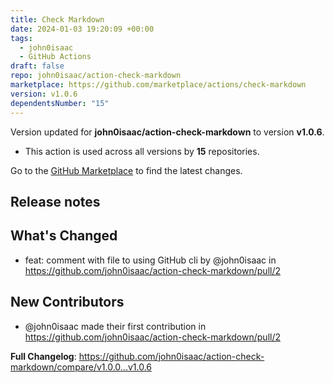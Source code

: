 ```yaml
---
title: Check Markdown
date: 2024-01-03 19:20:09 +00:00
tags:
  - john0isaac
  - GitHub Actions
draft: false
repo: john0isaac/action-check-markdown
marketplace: https://github.com/marketplace/actions/check-markdown
version: v1.0.6
dependentsNumber: "15"
---
```



Version updated for **john0isaac/action-check-markdown** to version **v1.0.6**.
- This action is used across all versions by **15** repositories.

Go to the [GitHub Marketplace](https://github.com/marketplace/actions/check-markdown) to find the latest changes.

## Release notes

## What's Changed
* feat: comment with file to using GitHub cli by @john0isaac in https://github.com/john0isaac/action-check-markdown/pull/2

## New Contributors
* @john0isaac made their first contribution in https://github.com/john0isaac/action-check-markdown/pull/2


**Full Changelog**: https://github.com/john0isaac/action-check-markdown/compare/v1.0.0...v1.0.6

